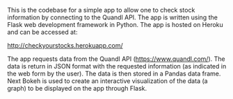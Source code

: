 This is the codebase for a simple app to allow one to check stock information by connecting to the Quandl API.  The app is written using the Flask web development framework in Python.  The app is hosted on Heroku and can be accessed at:

http://checkyourstocks.herokuapp.com/

The app requests data from the Quandl API (https://www.quandl.com/).  The data is return in JSON format with the requested information (as indicated in the web form by the user).  The data is then stored in a Pandas data frame.  Next Bokeh is used to create an interactive visualization of the data (a graph) to be displayed on the app through Flask.

